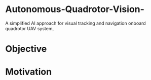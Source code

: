 # Autonomous-Quadrotor-Vision-
A simplified AI approach for visual tracking and navigation onboard quadrotor UAV system,

# Objective 



# Motivation
